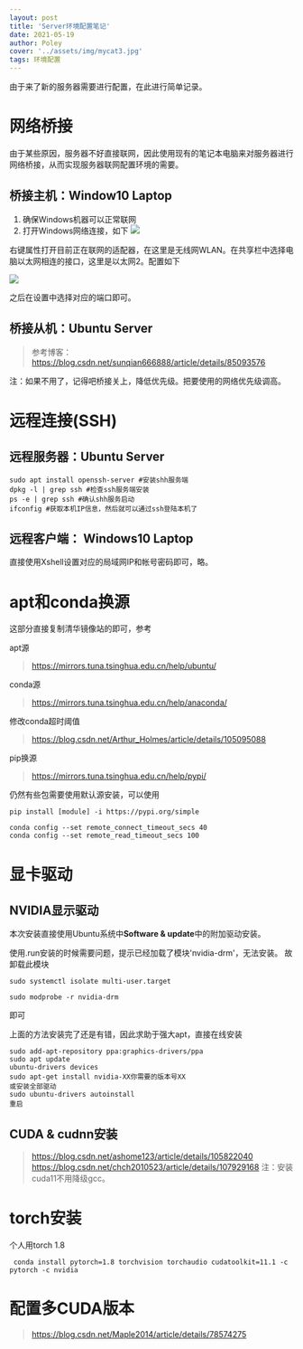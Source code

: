 ```yaml
---
layout: post
title: 'Server环境配置笔记'
date: 2021-05-19
author: Poley
cover: '../assets/img/mycat3.jpg'
tags: 环境配置
---
```


由于来了新的服务器需要进行配置，在此进行简单记录。

# 网络桥接
由于某些原因，服务器不好直接联网，因此使用现有的笔记本电脑来对服务器进行网络桥接，从而实现服务器联网配置环境的需要。

## 桥接主机：Window10 Laptop

1. 确保Windows机器可以正常联网
2. 打开Windows网络连接，如下
![](/assets/img/20210615/SENV1.png)

右键属性打开目前正在联网的适配器，在这里是无线网WLAN。在共享栏中选择电脑以太网相连的接口，这里是以太网2。配置如下

![](/assets/img/20210615/SENV2.png)

之后在设置中选择对应的端口即可。

## 桥接从机：Ubuntu Server

>参考博客：https://blog.csdn.net/sunqian666888/article/details/85093576

注：如果不用了，记得吧桥接关上，降低优先级。把要使用的网络优先级调高。

# 远程连接(SSH)

## 远程服务器：Ubuntu Server
```[shell]
sudo apt install openssh-server #安装shh服务端
dpkg -l | grep ssh #检查ssh服务端安装
ps -e | grep ssh #确认shh服务启动
ifconfig #获取本机IP信息，然后就可以通过ssh登陆本机了
```

## 远程客户端： Windows10 Laptop

直接使用Xshell设置对应的局域网IP和帐号密码即可，略。

# apt和conda换源

这部分直接复制清华镜像站的即可，参考

apt源
> https://mirrors.tuna.tsinghua.edu.cn/help/ubuntu/

conda源
> https://mirrors.tuna.tsinghua.edu.cn/help/anaconda/

修改conda超时阈值
> https://blog.csdn.net/Arthur_Holmes/article/details/105095088

pip换源

> https://mirrors.tuna.tsinghua.edu.cn/help/pypi/

仍然有些包需要使用默认源安装，可以使用
```
pip install [module] -i https://pypi.org/simple
```
```
conda config --set remote_connect_timeout_secs 40
conda config --set remote_read_timeout_secs 100
```
# 显卡驱动

## NVIDIA显示驱动
本次安装直接使用Ubuntu系统中**Software & update**中的附加驱动安装。

使用.run安装的时候需要问题，提示已经加载了模块'nvidia-drm'，无法安装。
故卸载此模块
```
sudo systemctl isolate multi-user.target

sudo modprobe -r nvidia-drm
```

即可

上面的方法安装完了还是有错，因此求助于强大apt，直接在线安装

```
sudo add-apt-repository ppa:graphics-drivers/ppa
sudo apt update
ubuntu-drivers devices
sudo apt-get install nvidia-XX你需要的版本号XX
或安装全部驱动
sudo ubuntu-drivers autoinstall
重启
```
## CUDA & cudnn安装
> https://blog.csdn.net/ashome123/article/details/105822040
> https://blog.csdn.net/chch2010523/article/details/107929168
注：安装cuda11不用降级gcc。

# torch安装

个人用torch 1.8

```
 conda install pytorch=1.8 torchvision torchaudio cudatoolkit=11.1 -c pytorch -c nvidia

```

# 配置多CUDA版本

> https://blog.csdn.net/Maple2014/article/details/78574275




